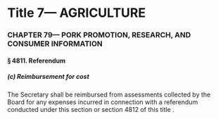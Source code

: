 
# Title 7— AGRICULTURE
### CHAPTER 79— PORK PROMOTION, RESEARCH, AND CONSUMER INFORMATION
#### § 4811. Referendum
##### (c) Reimbursement for cost

The Secretary shall be reimbursed from assessments collected by the Board for any expenses incurred in connection with a referendum conducted under this section or section 4812 of this title .
